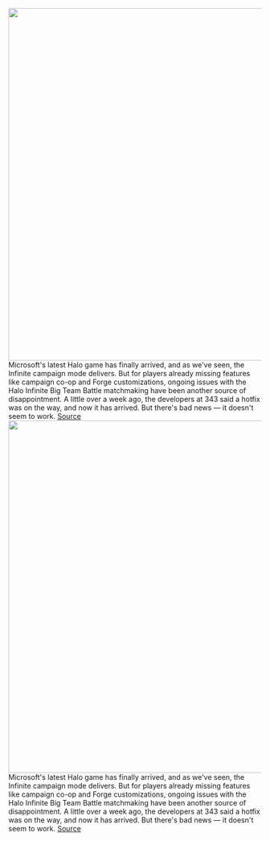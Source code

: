 <img src='https://cdn.vox-cdn.com/thumbor/Wufn79gocPjYPw8bb2JyY2WxIjY=/0x0:2560x1440/1200x800/filters:focal(1058x251:1466x659)/cdn.vox-cdn.com/uploads/chorus_image/image/70409455/Halo_Infinite_Multiplayer_4_4K_3840x2160_scaled.0.jpg' width='700px' /><br/>
Microsoft's latest Halo game has finally arrived, and as we've seen, the Infinite campaign mode delivers. But for players already missing features like campaign co-op and Forge customizations, ongoing issues with the Halo Infinite Big Team Battle matchmaking have been another source of disappointment. A little over a week ago, the developers at 343 said a hotfix was on the way, and now it has arrived. But there's bad news — it doesn't seem to work.
<a href='https://www.theverge.com/2022/1/19/22891256/halo-infinite-multiplayer-big-team-battle-patch-update-problems'> Source <a/><img src='https://cdn.vox-cdn.com/thumbor/Wufn79gocPjYPw8bb2JyY2WxIjY=/0x0:2560x1440/1200x800/filters:focal(1058x251:1466x659)/cdn.vox-cdn.com/uploads/chorus_image/image/70409455/Halo_Infinite_Multiplayer_4_4K_3840x2160_scaled.0.jpg' width='700px' /><br/>
Microsoft's latest Halo game has finally arrived, and as we've seen, the Infinite campaign mode delivers. But for players already missing features like campaign co-op and Forge customizations, ongoing issues with the Halo Infinite Big Team Battle matchmaking have been another source of disappointment. A little over a week ago, the developers at 343 said a hotfix was on the way, and now it has arrived. But there's bad news — it doesn't seem to work.
<a href='https://www.theverge.com/2022/1/19/22891256/halo-infinite-multiplayer-big-team-battle-patch-update-problems'> Source <a/>
